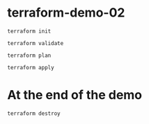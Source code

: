# terraform-demo-02

```
terraform init

terraform validate

terraform plan

terraform apply

```

# At the end of the demo

```
terraform destroy

```

